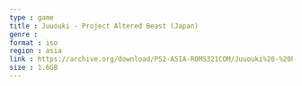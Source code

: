 ```yaml
---
type : game
title : Juuouki - Project Altered Beast (Japan)
genre : 
format : iso
region : asia
link : https://archive.org/download/PS2-ASIA-ROMS321COM/Juuouki%20-%20Project%20Altered%20Beast%20%28Japan%29.7z
size : 1.6GB
---
```

